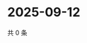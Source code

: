 # 2025-09-12

共 0 条

<!-- BEGIN ZHIHUVIDEO -->
<!-- 最后更新时间 Fri Sep 12 2025 16:14:46 GMT+0800 (China Standard Time) -->

<!-- END ZHIHUVIDEO -->
